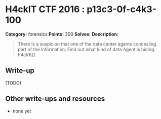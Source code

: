 # H4ckIT CTF 2016 : p13c3-0f-c4k3-100

**Category:** forensics
**Points:** 300
**Solves:**
**Description:**

> There is a suspicion that one of the data center agents concealing part of the information. Find out what kind of data Agent is hiding. h4ck1t{}

## Write-up

(TODO)

## Other write-ups and resources

* none yet
